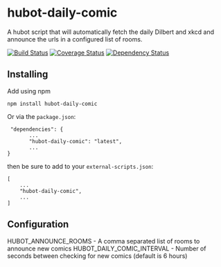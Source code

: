 hubot-daily-comic
=================
A hubot script that will automatically fetch the daily Dilbert and xkcd and announce the urls in a configured list of
rooms.

[![Build Status](https://travis-ci.org/sonata82/hubot-daily-comic.svg)](https://travis-ci.org/sonata82/hubot-daily-comic)
[![Coverage Status](https://coveralls.io/repos/sonata82/hubot-daily-comic/badge.svg?branch=master)](https://coveralls.io/r/sonata82/hubot-daily-comic?branch=master)
[![Dependency Status](https://gemnasium.com/sonata82/hubot-daily-comic.svg)](https://gemnasium.com/sonata82/hubot-daily-comic)

Installing
----------
Add using npm

    npm install hubot-daily-comic

Or via the `package.json`:

     "dependencies": {
           ... 
           "hubot-daily-comic": "latest",
           ...
    }

then be sure to add to your `external-scripts.json`:

    [
        ...
        "hubot-daily-comic",
        ...
    ]

Configuration
-------------

HUBOT_ANNOUNCE_ROOMS - A comma separated list of rooms to announce new comics
HUBOT_DAILY_COMIC_INTERVAL - Number of seconds between checking for new comics (default is 6 hours)
